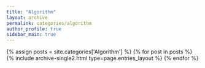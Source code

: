 ```yaml
---
title: "Algorithm"
layout: archive
permalink: categories/algorithm
author_profile: true
sidebar_main: true
---
```


{% assign posts = site.categories['Algorithm'] %}
{% for post in posts %} {% include archive-single2.html type=page.entries_layout %} {% endfor %}